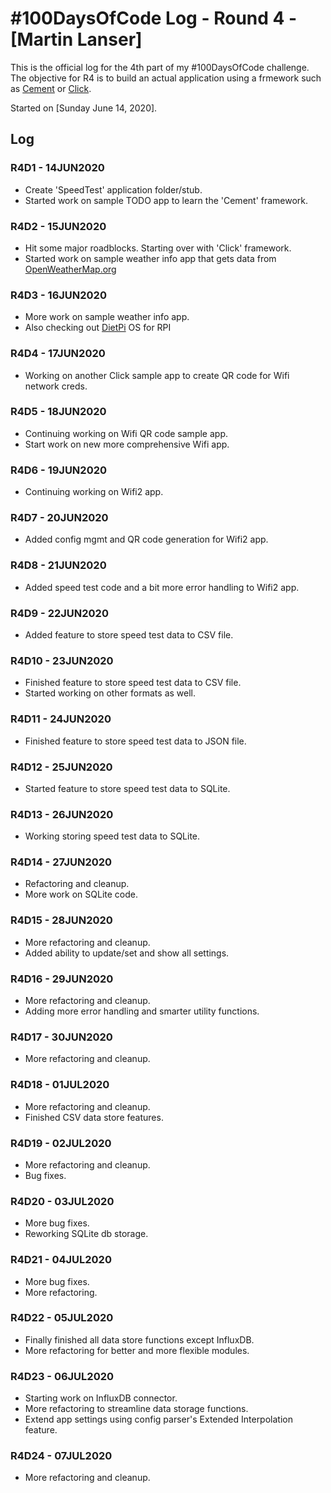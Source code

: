 # #100DaysOfCode Log - Round 4 - [Martin Lanser]

This is the official log for the 4th part of my #100DaysOfCode challenge. The objective for R4 is to build an actual application using a frmework such as [Cement](https://builtoncement.com/) or [Click](https://palletsprojects.com/p/click/).

Started on [Sunday June 14, 2020].

## Log

### R4D1 - 14JUN2020
* Create 'SpeedTest' application folder/stub.
* Started work on sample TODO app to learn the 'Cement' framework.

### R4D2 - 15JUN2020
* Hit some major roadblocks. Starting over with 'Click' framework.
* Started work on sample weather info app that gets data from [OpenWeatherMap.org](https://openweathermap.org)

### R4D3 - 16JUN2020
* More work on sample weather info app.
* Also checking out [DietPi](https://dietpi.com/) OS for RPI

### R4D4 - 17JUN2020
* Working on another Click sample app to create QR code for Wifi network creds.

### R4D5 - 18JUN2020
* Continuing working on Wifi QR code sample app.
* Start work on new more comprehensive Wifi app.

### R4D6 - 19JUN2020
* Continuing working on Wifi2 app.

### R4D7 - 20JUN2020
* Added config mgmt and QR code generation for Wifi2 app.

### R4D8 - 21JUN2020
* Added speed test code and a bit more error handling to Wifi2 app.

### R4D9 - 22JUN2020
* Added feature to store speed test data to CSV file.

### R4D10 - 23JUN2020
* Finished feature to store speed test data to CSV file.
* Started working on other formats as well.

### R4D11 - 24JUN2020
* Finished feature to store speed test data to JSON file.

### R4D12 - 25JUN2020
* Started feature to store speed test data to SQLite.

### R4D13 - 26JUN2020
* Working storing speed test data to SQLite.

### R4D14 - 27JUN2020
* Refactoring and cleanup.
* More work on SQLite code.

### R4D15 - 28JUN2020
* More refactoring and cleanup.
* Added ability to update/set and show all settings.

### R4D16 - 29JUN2020
* More refactoring and cleanup.
* Adding more error handling and smarter utility functions.

### R4D17 - 30JUN2020
* More refactoring and cleanup.

### R4D18 - 01JUL2020
* More refactoring and cleanup.
* Finished CSV data store features.

### R4D19 - 02JUL2020
* More refactoring and cleanup.
* Bug fixes.

### R4D20 - 03JUL2020
* More bug fixes.
* Reworking SQLite db storage.

### R4D21 - 04JUL2020
* More bug fixes.
* More refactoring.

### R4D22 - 05JUL2020
* Finally finished all data store functions except InfluxDB.
* More refactoring for better and more flexible modules.

### R4D23 - 06JUL2020
* Starting work on InfluxDB connector.
* More refactoring to streamline data storage functions.
* Extend app settings using config parser's Extended Interpolation feature.

### R4D24 - 07JUL2020
* More refactoring and cleanup.
